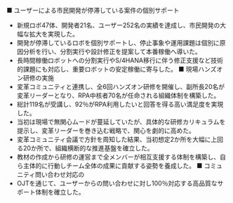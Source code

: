 ■ ユーザーによる市民開発が停滞している案件の個別サポート
- 新規ロボ47体、開発者21名、ユーザー252名の実績を達成し、市民開発の大幅な拡大を実現した。
- 開発が停滞しているロボを個別サポートし、停止事象や運用課題は個別に原因分析を行い、分割実行や設計修正を提案して本番稼働へ導いた。
- 長時間稼働ロボットへの分割実行やS/4HANA移行に伴う修正支援など技術的課題にも対応し、重要ロボットの安定稼働に寄与した。
■ 現場ハンズオン研修の実施
- 変革コミュニティと連携し、全6回ハンズオン研修を開催し、副所長20名が変革リーダーとなり、RPA中核者70名が任命される組織体制を構築した。
- 総計119名が受講し、92％がRPA利用したいと回答を得る高い満足度を実現した。
- 当初は現場で無関心ムードが蔓延していたが、具体的な研修カリキュラムを提示し、変革リーダーを巻き込む戦略で、関心を劇的に高めた。
- 変革コミュニティ会議で方針を周知した結果、当初想定2か所を大幅に上回る20か所で、組織横断的な推進基盤を確立した。
- 教材の作成から研修の運営まで全メンバーが相互支援する体制を構築し、自ら主体的に行動しチーム全体の成果に貢献する姿勢を養成した。
■ コミュニティ問い合わせ対応の
- OJTを通じて、ユーザーからの問い合わせに対し100％対応する高品質なサポート体制を確立した。